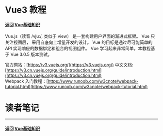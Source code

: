 # Vue3 教程

#### 返回 [Vue基础知识](../Vue基础知识.md)

Vue.js（读音 /vjuː/, 类似于 view） 是一套构建用户界面的渐进式框架。
Vue 只关注视图层， 采用自底向上增量开发的设计。
Vue 的目标是通过尽可能简单的 API 实现响应的数据绑定和组合的视图组件。
Vue 学习起来非常简单，本教程基于 Vue 3.0.5 版本测试。

官方网站：[https://v3.vuejs.org/](https://v3.vuejs.org/)
中文文档: [https://v3.cn.vuejs.org/guide/introduction.html](https://v3.cn.vuejs.org/guide/introduction.html)  
Webpack 入门教程：[https://www.runoob.com/w3cnote/webpack-tutorial.html](https://www.runoob.com/w3cnote/webpack-tutorial.html)


# 读者笔记


---

#### 返回 [Vue基础知识](../Vue基础知识.md)

